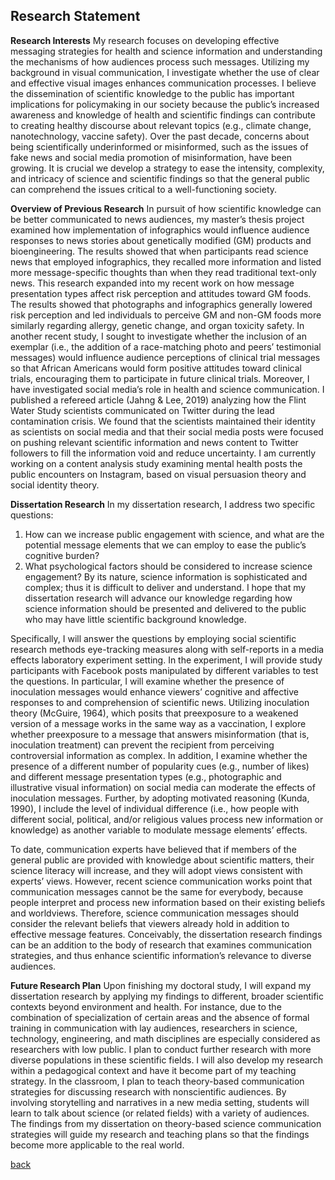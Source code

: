 

## Research Statement

**Research Interests**
My research focuses on developing effective messaging strategies for health and science information and understanding the mechanisms of how audiences process such messages. Utilizing my background in visual communication, I investigate whether the use of clear and effective visual images enhances communication processes. I believe the dissemination of scientific knowledge to the public has important implications for policymaking in our society because the public’s increased awareness and knowledge of health and scientific findings can contribute to creating healthy discourse about relevant topics (e.g., climate change, nanotechnology, vaccine safety). Over the past decade, concerns about being scientifically underinformed or misinformed, such as the issues of fake news and social media promotion of misinformation, have been growing. It is crucial we develop a strategy to ease the intensity, complexity, and intricacy of science and scientific findings so that the general public can comprehend the issues critical to a well-functioning society. 

**Overview of Previous Research**
In pursuit of how scientific knowledge can be better communicated to news audiences, my master’s thesis project examined how implementation of infographics would influence audience responses to news stories about genetically modified (GM) products and bioengineering. The results showed that when participants read science news that employed infographics, they recalled more information and listed more message-specific thoughts than when they read traditional text-only news. This research expanded into my recent work on how message presentation types affect risk perception and attitudes toward GM foods. The results showed that photographs and infographics generally lowered risk perception and led individuals to perceive GM and non-GM foods more similarly regarding allergy, genetic change, and organ toxicity safety. In another recent study, I sought to investigate whether the inclusion of an exemplar (i.e., the addition of a race-matching photo and peers’ testimonial messages) would influence audience perceptions of clinical trial messages so that African Americans would form positive attitudes toward clinical trials, encouraging them to participate in future clinical trials. 
Moreover, I have investigated social media’s role in health and science communication. I published a refereed article (Jahng & Lee, 2019) analyzing how the Flint Water Study scientists communicated on Twitter during the lead contamination crisis. We found that the scientists maintained their identity as scientists on social media and that their social media posts were focused on pushing relevant scientific information and news content to Twitter followers to fill the information void and reduce uncertainty. I am currently working on a content analysis study  examining mental health posts the public encounters on Instagram, based on visual persuasion theory and social identity theory. 

**Dissertation Research**
In my dissertation research, I address two specific questions: 
1)	How can we increase public engagement with science, and what are the potential message elements that we can employ to ease the public’s cognitive burden? 
2)	What psychological factors should be considered to increase science engagement? 
By its nature, science information is sophisticated and complex; thus it is difficult to deliver and understand. I hope that my dissertation research will advance our knowledge regarding how science information should be presented and delivered to the public who may have little scientific background knowledge.

Specifically, I will answer the questions by employing social scientific research methods eye-tracking measures along with self-reports in a media effects laboratory experiment setting. In the experiment, I will provide study participants with Facebook posts manipulated by different variables to test the questions. In particular, I will examine whether the presence of inoculation messages would enhance viewers’ cognitive and affective responses to and comprehension of scientific news. Utilizing inoculation theory (McGuire, 1964), which posits that preexposure to a weakened version of a message works in the same way as a vaccination, I explore whether preexposure to a message that answers misinformation (that is, inoculation treatment) can prevent the recipient from perceiving controversial information as complex. In addition, I examine whether the presence of a different number of popularity cues (e.g., number of likes) and different message presentation types (e.g., photographic and illustrative visual information) on social media can moderate the effects of inoculation messages. Further, by adopting motivated reasoning (Kunda, 1990), I include the level of individual difference (i.e., how people with different social, political, and/or religious values process new information or knowledge) as another variable to modulate message elements’ effects. 

To date, communication experts have believed that if members of the general public are provided with knowledge about scientific matters, their science literacy will increase, and they will adopt views consistent with experts’ views. However, recent science communication works point that communication messages cannot be the same for everybody, because people interpret and process new information based on their existing beliefs and worldviews. Therefore, science communication messages should consider the relevant beliefs that viewers already hold in addition to effective message features. Conceivably, the dissertation research findings can be an addition to the body of research that examines communication strategies, and thus enhance scientific information’s relevance to diverse audiences.

**Future Research Plan**
Upon finishing my doctoral study, I will expand my dissertation research by applying my findings to different, broader scientific contexts beyond environment and health. For instance, due to the combination of specialization of certain areas and the absence of formal training in communication with lay audiences, researchers in science, technology, engineering, and math disciplines are especially considered as researchers with low public. I plan to conduct further research with more diverse populations in these scientific fields. I will also develop my research within a pedagogical context and have it become part of my teaching strategy. In the classroom, I plan to teach theory-based communication strategies for discussing research with nonscientific audiences. By involving storytelling and narratives in a new media setting, students will learn to talk about science (or related fields) with a variety of audiences. The findings from my dissertation on theory-based science communication strategies will guide my research and teaching plans so that the findings become more applicable to the real world.




[back](./)



